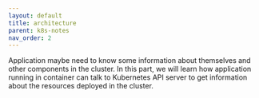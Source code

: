 ```yaml
---
layout: default
title: architecture
parent: k8s-notes
nav_order: 2
---
```


Application maybe need to know some information about themselves and other components in the cluster. In this part, we will learn how application running in container can talk to Kubernetes API server to get information about the resources deployed in the cluster.
